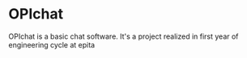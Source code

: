 # OPIchat
OPIchat is a basic chat software. It's a project realized in first year of engineering cycle at epita
